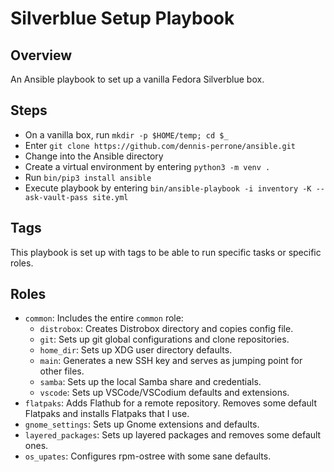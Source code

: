 # Silverblue Setup Playbook

## Overview

An Ansible playbook to set up a vanilla Fedora Silverblue box.

## Steps

- On a vanilla box, run `mkdir -p $HOME/temp; cd $_`
- Enter `git clone https://github.com/dennis-perrone/ansible.git`
- Change into the Ansible directory
- Create a virtual environment by entering `python3 -m venv .`
- Run `bin/pip3 install ansible`
- Execute playbook by entering `bin/ansible-playbook -i inventory -K --ask-vault-pass site.yml` 

## Tags

This playbook is set up with tags to be able to run specific tasks or specific roles.

## Roles

- `common`: Includes the entire `common` role:
    - `distrobox`: Creates Distrobox directory and copies config file.
    - `git`: Sets up git global configurations and clone repositories.
    - `home_dir`: Sets up XDG user directory defaults.
    - `main`: Generates a new SSH key and serves as jumping point for other files.
    - `samba`: Sets up the local Samba share and credentials.
    - `vscode`: Sets up VSCode/VSCodium defaults and extensions.
- `flatpaks`: Adds Flathub for a remote repository. Removes some default Flatpaks and installs Flatpaks that I use.
- `gnome_settings`: Sets up Gnome extensions and defaults.
- `layered_packages`: Sets up layered packages and removes some default ones.
- `os_upates`: Configures rpm-ostree with some sane defaults.